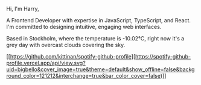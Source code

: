 Hi, I'm Harry,

A Frontend Developer with expertise in JavaScript, TypeScript, and React. I'm committed to designing intuitive, engaging web interfaces.

<!-- WEATHER_START -->
Based in Stockholm, where the temperature is -10.02°C, right now it's a grey day with overcast clouds covering the sky.
<!-- WEATHER_END -->

[[https://github.com/kittinan/spotify-github-profile][https://spotify-github-profile.vercel.app/api/view.svg?uid=bigbello&cover_image=true&theme=default&show_offline=false&background_color=121212&interchange=true&bar_color_cover=false)]]
